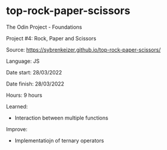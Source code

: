 # top-rock-paper-scissors

The Odin Project - Foundations

Project #4: Rock, Paper and Scissors

Source: https://sybrenkeizer.github.io/top-rock-paper-scissors/

Language: JS

Date start: 28/03/2022

Date finish: 28/03/2022

Hours: 9 hours

Learned:

  - Interaction between multiple functions

Improve:

  - Implementatiojn of ternary operators
